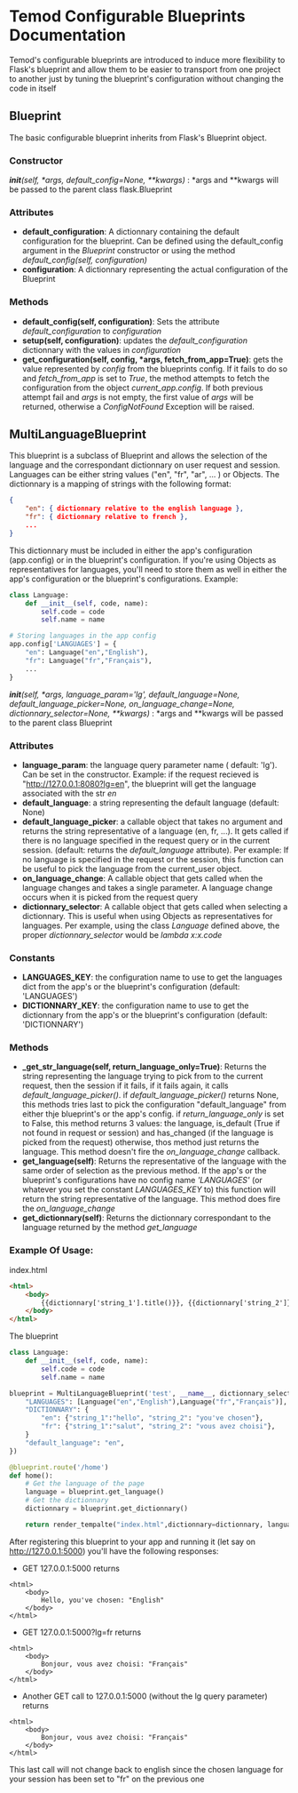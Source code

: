 # Temod Configurable Blueprints Documentation

Temod's configurable blueprints are introduced to induce more flexibility to Flask's blueprint and allow them to be
easier to transport from one project to another just by tuning the blueprint's configuration without changing the code in 
itself

## Blueprint

The basic configurable blueprint inherits from Flask's Blueprint object.

### Constructor

*__init__(self, &ast;args, default_config=None, &ast;&ast;kwargs)* : &ast;args and &ast;&ast;kwargs will be passed to the parent class flask.Blueprint

### Attributes

- **default_configuration**: A dictionnary containing the default configuration for the blueprint. Can be defined using the default_config argument in the *Blueprint* constructor or using the method *default_config(self, configuration)*
- **configuration**: A dictionnary representing the actual configuration of the Blueprint

### Methods

- **default_config(self, configuration)**: Sets the attribute *default_configuration* to *configuration*
- **setup(self, configuration)**: updates the *default_configuration* dictionnary with the values in *configuration*
- **get_configuration(self, config, &ast;args, fetch_from_app=True)**: gets the value represented by *config* from the blueprints config. If it fails to do so and *fetch_from_app* is set to *True*, the method attempts to fetch the configuration from the object *current_app.config*. If both previous attempt fail and *args* is not empty, the first value of *args* will be returned, otherwise a *ConfigNotFound* Exception will be raised.



## MultiLanguageBlueprint

This blueprint is a subclass of Blueprint and allows the selection of the language and the correspondant dictionnary on user request and session. Languages can be either string values ("en", "fr", "ar", ... ) or Objects. The dictionnary is a mapping of strings with the following format:

```json
{
	"en": { dictionnary relative to the english language },
	"fr": { dictionnary relative to french },
	...
}
```
This dictionnary must be included in either the app's configuration (app.config) or in the blueprint's configuration.
If you're using Objects as representatives for languages, you'll need to store them as well in either the app's configuration or the blueprint's configurations. Example:

```python
class Language:
	def __init__(self, code, name):
		self.code = code
		self.name = name

# Storing languages in the app config
app.config['LANGUAGES'] = {
	"en": Language("en","English"),
	"fr": Language("fr","Français"),
	...
}
```

*__init__(self, &ast;args, language_param='lg', default_language=None, default_language_picker=None, on_language_change=None, dictionnary_selector=None, &ast;&ast;kwargs)* : &ast;args and &ast;&ast;kwargs will be passed to the parent class Blueprint

### Attributes
- **language_param**: the language query parameter name ( default: 'lg'). Can be set in the constructor. Example: if the request recieved is "http://127.0.0.1:8080?lg=en", the blueprint will get the language associated with the str *en*
- **default_language**: a string representing the default language (default: None)
- **default_language_picker**: a callable object that takes no argument and returns the string representative of a language (en, fr, ...). It gets called if there is no language specified in the request query or in the current session. (default: returns the *default_language* attribute). Per example: If no language is specified in the request or the session, this function can be useful to pick the language from the current_user object.
- **on_language_change**: A callable object that gets called when the language changes and takes a single parameter. A language change occurs when it is picked from the request query 
- **dictionnary_selector**: A callable object that gets called when selecting a dictionnary. This is useful when using Objects as representatives for languages. Per example, using the class *Language* defined above, the proper *dictionnary_selector* would be *lambda x:x.code* 

### Constants

- **LANGUAGES_KEY**: the configuration name to use to get the languages dict from the app's or the blueprint's configuration (default: 'LANGUAGES')
- **DICTIONNARY_KEY**: the configuration name to use to get the dictionnary from the app's or the blueprint's configuration (default: 'DICTIONNARY') 

### Methods

- **_get_str_language(self, return_language_only=True)**: Returns the string representing the language trying to pick from to the current request, then the session if it fails, if it fails again, it calls *default_language_picker()*. if *default_language_picker()* returns None, this methods tries last to pick the configuration "default_language" from either thje blueprint's or the app's config. if *return_language_only* is set to False, this method returns 3 values: the language, is_default (True if not found in request or session) and has_changed (if the language is picked from the request) otherwise, thos method just returns the language. This method doesn't fire the *on_language_change* callback.
- **get_language(self)**: Returns the representative of the language with the same order of selection as the previous method. If the app's or the blueprint's configurations have no config name *'LANGUAGES'* (or whatever you set the constant *LANGUAGES_KEY* to) this function will return the string representative of the language. This method does fire the *on_language_change*
- **get_dictionnary(self)**: Returns the dictionnary correspondant to the language returned by the method *get_language*

### Example Of Usage:

index.html
```html
<html>
	<body>
		{{dictionnary['string_1'].title()}}, {{dictionnary['string_2']}}: "{{language.name}}"
	</body>
</html>
```

The blueprint 

```python
class Language:
	def __init__(self, code, name):
		self.code = code
		self.name = name

blueprint = MultiLanguageBlueprint('test', __name__, dictionnary_selector=lambda lg:lg.code,default_config={
	"LANGUAGES": [Language("en","English"),Language("fr","Français")],
	"DICTIONNARY": {
		"en": {"string_1":"hello", "string_2": "you've chosen"},
		"fr": {"string_1":"salut", "string_2": "vous avez choisi"},
	}
	"default_language": "en", 
})

@blueprint.route('/home')
def home():
	# Get the language of the page
	language = blueprint.get_language()
	# Get the dictionnary
	dictionnary = blueprint.get_dictionnary()

	return render_tempalte("index.html",dictionnary=dictionnary, language=language)
```

After registering this blueprint to your app and running it (let say on http://127.0.0.1:5000) you'll have the following responses:

- GET 127.0.0.1:5000 returns 
```
<html>
	<body>
		Hello, you've chosen: "English"
	</body>
</html>
```

- GET 127.0.0.1:5000?lg=fr returns 
```
<html>
	<body>
		Bonjour, vous avez choisi: "Français"
	</body>
</html>
```

- Another GET call to 127.0.0.1:5000 (without the lg query parameter) returns 
```
<html>
	<body>
		Bonjour, vous avez choisi: "Français"
	</body>
</html>
```
This last call will not change back to english since the chosen language for your session has been set to "fr" on the previous one 

